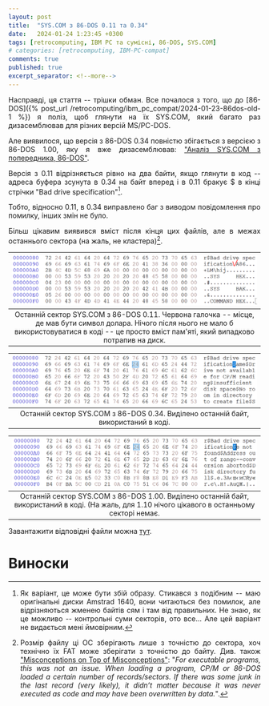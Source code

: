 ```yaml
---
layout: post
title:  "SYS.COM з 86-DOS 0.11 та 0.34"
date:   2024-01-24 1:23:45 +0300
tags: [retrocomputing, IBM PC та сумісні, 86-DOS, SYS.COM]
# categories: [retrocomputing, IBM-PC-compat]
comments: true
published: true
excerpt_separator: <!--more-->
---
```


Насправді, ця стаття -- трішки обман. Все почалося з того, що до [86-DOS]({% post_url /retrocomputing/ibm_pc_compat/2024-01-23-86dos-old-1 %}) я поліз, щоб глянути на їх SYS.COM, який багато раз дизасемблював для різних версій MS/PC-DOS. 

<style>body {text-align: justify}</style>

<!--more-->

Але виявилося, що версія з 86-DOS 0.34 повністю збігається з версією з 86-DOS 1.00, яку я вже дизасемблював: ["Аналіз SYS.COM з попередника, 86-DOS"](https://indrekis2.blogspot.com/2013/07/syscom-86-dos.html).

Версія з 0.11 відрізняється рівно на два байти, якщо глянути в код -- адреса буфера зсунута в 0.34 на байт вперед і в 0.11 бракує \$ в кінці стрічки "Bad drive specification"[^PCE]. 

[^PCE]: Як варіант, це може бути збій образу. Стикався з подібним -- маю оригінальні диски Amstrad 1640, вони читаються без помилок, але відрізняються жменею байтів сям і там від правильних. Не знаю, як це можливо -- контрольні суми секторів, ото все... Але цей варіант не видається мені ймовірним. 

Тобто, відносно 0.11, в 0.34 виправлено баг з виводом повідомлення про помилку, інших змін не було.

Більш цікавим виявився вміст після кінця цих файлів, але в межах останнього сектора (на жаль, не кластера)[^DDD].

[^DDD]: Розмір файлу ці ОС зберігають лише з точністю до сектора, хоч технічно їх FAT може зберігати з точністю до байту. Див. також ["Misconceptions on Top of Misconceptions"](https://www.os2museum.com/wp/misconceptions-on-top-of-misconceptions/): "*For executable programs, this was not an issue. When loading a program, CP/M or 86-DOS loaded a certain number of records/sectors. If there was some junk in the last record (very likely), it didn’t matter because it was never executed as code and may have been overwritten by data.*".

| ![](/retrocomputing/ibm_pc_compat/pics/86DOS-1/slack_sys_com_011.png) |
|:--------------------------------------------------:|
| Останній сектор SYS.COM з 86-DOS 0.11. Червона галочка -- місце, де мав бути символ долара. Нічого після нього не мало б використовуватися в коді -- це просто вміст пам'яті, який випадково потрапив на диск. |

| ![](/retrocomputing/ibm_pc_compat/pics/86DOS-1/slack_sys_com_034.png) |
|:--------------------------------------------------:|
| Останній сектор SYS.COM з 86-DOS 0.34. Виділено останній байт, використаний в коді. |

| ![](/retrocomputing/ibm_pc_compat/pics/86DOS-1/slack_sys_com_100.png) |
|:--------------------------------------------------:|
| Останній сектор SYS.COM з 86-DOS 1.00. Виділено останній байт, використаний в коді. (На жаль, для 1.10 нічого цікавого в останньому секторі немає. |

Завантажити відповідні файли можна [тут](/retrocomputing/ibm_pc_compat/files/86DOS-1/86-DOS-SYS.COM_011_034_100_110.ZIP). 

# Виноски